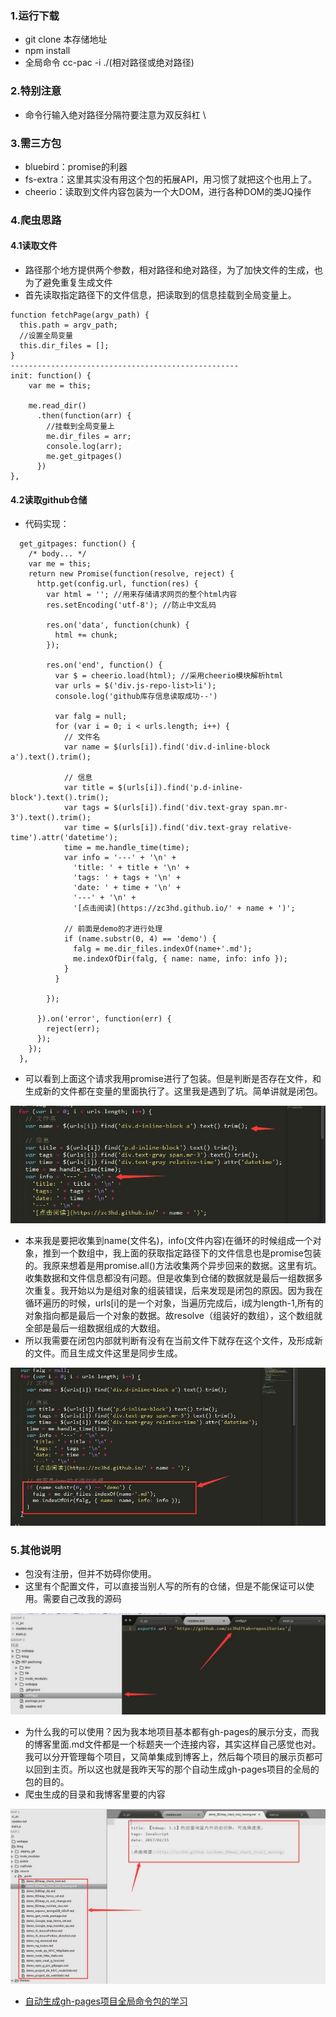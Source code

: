 

### 1.运行下载

*  git clone 本存储地址
* npm install
* 全局命令 cc-pac -i ./(相对路径或绝对路径)

### 2.特别注意

* 命令行输入绝对路径分隔符要注意为双反斜杠   \\

### 3.需三方包

* bluebird：promise的利器
* fs-extra：这里其实没有用这个包的拓展API，用习惯了就把这个也用上了。
* cheerio：读取到文件内容包装为一个大DOM，进行各种DOM的类JQ操作

### 4.爬虫思路

#### 4.1读取文件

* 路径那个地方提供两个参数，相对路径和绝对路径，为了加快文件的生成，也为了避免重复生成文件
* 首先读取指定路径下的文件信息，把读取到的信息挂载到全局变量上。

```
function fetchPage(argv_path) {
  this.path = argv_path;
  //设置全局变量
  this.dir_files = [];
}
---------------------------------------------------
init: function() {
    var me = this;

    me.read_dir()
      .then(function(arr) {
        //挂载到全局变量上
        me.dir_files = arr;
        console.log(arr);
        me.get_gitpages()
      })
},
```

#### 4.2读取github仓储

* 代码实现：

```
  get_gitpages: function() {
    /* body... */
    var me = this;
    return new Promise(function(resolve, reject) {
      http.get(config.url, function(res) {
        var html = ''; //用来存储请求网页的整个html内容
        res.setEncoding('utf-8'); //防止中文乱码

        res.on('data', function(chunk) {
          html += chunk;
        });

        res.on('end', function() {
          var $ = cheerio.load(html); //采用cheerio模块解析html
          var urls = $('div.js-repo-list>li');
          console.log('github库存信息读取成功--')

          var falg = null;
          for (var i = 0; i < urls.length; i++) {
            // 文件名
            var name = $(urls[i]).find('div.d-inline-block a').text().trim();

            // 信息
            var title = $(urls[i]).find('p.d-inline-block').text().trim();
            var tags = $(urls[i]).find('div.text-gray span.mr-3').text().trim();
            var time = $(urls[i]).find('div.text-gray relative-time').attr('datetime');
            time = me.handle_time(time);
            var info = '---' + '\n' +
              'title: ' + title + '\n' +
              'tags: ' + tags + '\n' +
              'date: ' + time + '\n' +
              '---' + '\n' +
              '[点击阅读](https://zc3hd.github.io/' + name + ')';

            // 前面是demo的才进行处理
            if (name.substr(0, 4) == 'demo') {
              falg = me.dir_files.indexOf(name+'.md');
              me.indexOfDir(falg, { name: name, info: info });
            }
          }

        });

      }).on('error', function(err) {
        reject(err);
      });
    });
  },
```

* 可以看到上面这个请求我用promise进行了包装。但是判断是否存在文件，和生成新的文件都在变量的里面执行了。这里我是遇到了坑。简单讲就是闭包。

![](./webapp/readme_img/001.jpg)

* 本来我是要把收集到name(文件名)，info(文件内容)在循环的时候组成一个对象，推到一个数组中，我上面的获取指定路径下的文件信息也是promise包装的。我原来想着是用promise.all()方法收集两个异步回来的数据。这里有坑。收集数据和文件信息都没有问题。但是收集到仓储的数据就是最后一组数据多次重复。我开始以为是组对象的组装错误，后来发现是闭包的原因。因为我在循环遍历的时候，urls[i]的是一个对象，当遍历完成后，i成为length-1,所有的对象指向都是最后一个对象的数据。故resolve（组装好的数组），这个数组就全部是最后一组数据组成的大数组。
* 所以我需要在闭包内部就判断有没有在当前文件下就存在这个文件，及形成新的文件。而且生成文件这里是同步生成。

![](./webapp/readme_img/002.jpg)

### 5.其他说明

* 包没有注册，但并不妨碍你使用。
* 这里有个配置文件，可以直接当别人写的所有的仓储，但是不能保证可以使用。需要自己改我的源码

![](./webapp/readme_img/003.jpg)

* 为什么我的可以使用？因为我本地项目基本都有gh-pages的展示分支，而我的博客里面.md文件都是一个标题夹一个连接内容，其实这样自己感觉也对。我可以分开管理每个项目，又简单集成到博客上，然后每个项目的展示页都可以回到主页。所以这也就是我昨天写的那个自动生成gh-pages项目的全局的包的目的。
* 爬虫生成的目录和我博客里要的内容

![](./webapp/readme_img/004.jpg)

* [自动生成gh-pages项目全局命令包的学习](https://zc3hd.github.io/demo_npm_g_pre_gitpages/)


